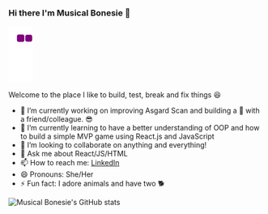 ### Hi there I'm Musical Bonesie 👋
![snack gif](https://github.com/Musical-Bonesie/Musical-Bonesie/blob/output/github-contribution-grid-snake.gif)

Welcome to the place I like to build, test, break and fix things :satisfied:

- 🔭 I’m currently working on improving Asgard Scan and building a :space_invader: with a friend/colleague. :sunglasses: 
- 🌱 I’m currently learning to have a better understanding of OOP and how to build a simple MVP game using React.js and JavaScript 
- 👯 I’m looking to collaborate on anything and everything! 
- 💬 Ask me about React/JS/HTML
- 📫 How to reach me: [LinkedIn](https://www.linkedin.com/in/signekurczaba/)
- 😄 Pronouns: She/Her
- ⚡ Fun fact: I adore animals and have two :dog2:


![Musical Bonesie's GitHub stats](https://github-readme-stats.vercel.app/api?username=Musical-Bonesie&count_private=true&show_icons=true&theme=dracula)


